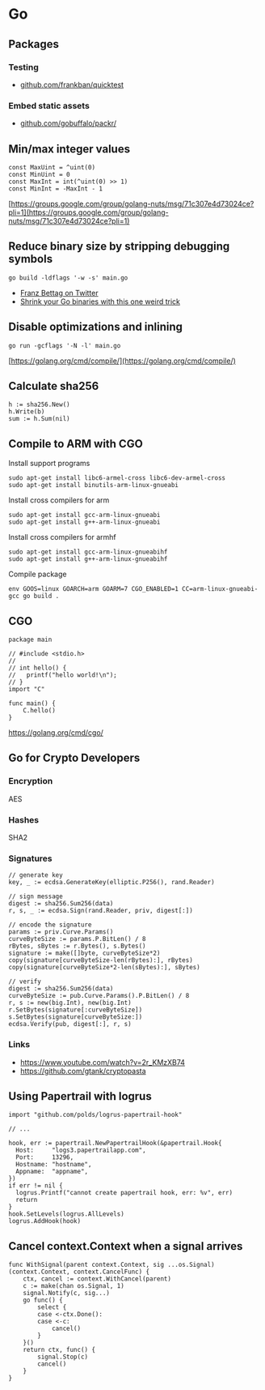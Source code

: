 # Go

## Packages

### Testing

- [github.com/frankban/quicktest](https://github.com/frankban/quicktest)

### Embed static assets

- [github.com/gobuffalo/packr/](https://github.com/gobuffalo/packr/)

## Min/max integer values

```
const MaxUint = ^uint(0)
const MinUint = 0
const MaxInt = int(^uint(0) >> 1)
const MinInt = -MaxInt - 1
```

[https://groups.google.com/group/golang-nuts/msg/71c307e4d73024ce?pli=1](https://groups.google.com/group/golang-nuts/msg/71c307e4d73024ce?pli=1)

## Reduce binary size by stripping debugging symbols

```
go build -ldflags '-w -s' main.go
```

- [Franz Bettag on Twitter](https://twitter.com/fbettag/status/920941111551647744)
- [Shrink your Go binaries with this one weird trick](https://blog.filippo.io/shrink-your-go-binaries-with-this-one-weird-trick/)

## Disable optimizations and inlining

```
go run -gcflags '-N -l' main.go
```

[https://golang.org/cmd/compile/](https://golang.org/cmd/compile/)

## Calculate sha256

```
h := sha256.New()
h.Write(b)
sum := h.Sum(nil)
```

## Compile to ARM with CGO

Install support programs

```
sudo apt-get install libc6-armel-cross libc6-dev-armel-cross
sudo apt-get install binutils-arm-linux-gnueabi
```

Install cross compilers for arm

```
sudo apt-get install gcc-arm-linux-gnueabi
sudo apt-get install g++-arm-linux-gnueabi
```

Install cross compilers for armhf

```
sudo apt-get install gcc-arm-linux-gnueabihf
sudo apt-get install g++-arm-linux-gnueabihf
```

Compile package

```
env GOOS=linux GOARCH=arm GOARM=7 CGO_ENABLED=1 CC=arm-linux-gnueabi-gcc go build .
```

## CGO

```
package main

// #include <stdio.h>
//
// int hello() {
//   printf("hello world!\n");
// }
import "C"

func main() {
	C.hello()
}
```

https://golang.org/cmd/cgo/

## Go for Crypto Developers

### Encryption

AES

### Hashes

SHA2

### Signatures

```
// generate key
key, _ := ecdsa.GenerateKey(elliptic.P256(), rand.Reader)

// sign message
digest := sha256.Sum256(data)
r, s, _ := ecdsa.Sign(rand.Reader, priv, digest[:])

// encode the signature
params := priv.Curve.Params()
curveByteSize := params.P.BitLen() / 8
rBytes, sBytes := r.Bytes(), s.Bytes()
signature := make([]byte, curveByteSize*2)
copy(signature[curveByteSize-len(rBytes):], rBytes)
copy(signature[curveByteSize*2-len(sBytes):], sBytes)

// verify
digest := sha256.Sum256(data)
curveByteSize := pub.Curve.Params().P.BitLen() / 8
r, s := new(big.Int), new(big.Int)
r.SetBytes(signature[:curveByteSize])
s.SetBytes(signature[curveByteSize:])
ecdsa.Verify(pub, digest[:], r, s)
```

### Links

- https://www.youtube.com/watch?v=2r_KMzXB74
- https://github.com/gtank/cryptopasta

## Using Papertrail with logrus

```
import "github.com/polds/logrus-papertrail-hook"

// ...

hook, err := papertrail.NewPapertrailHook(&papertrail.Hook{
  Host:     "logs3.papertrailapp.com",
  Port:     13296,
  Hostname: "hostname",
  Appname:  "appname",
})
if err != nil {
  logrus.Printf("cannot create papertrail hook, err: %v", err)
  return
}
hook.SetLevels(logrus.AllLevels)
logrus.AddHook(hook)
```

## Cancel context.Context when a signal arrives

```
func WithSignal(parent context.Context, sig ...os.Signal) (context.Context, context.CancelFunc) {
	ctx, cancel := context.WithCancel(parent)
	c := make(chan os.Signal, 1)
	signal.Notify(c, sig...)
	go func() {
		select {
		case <-ctx.Done():
		case <-c:
			cancel()
		}
	}()
	return ctx, func() {
		signal.Stop(c)
		cancel()
	}
}
```
